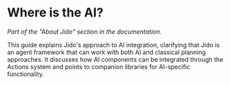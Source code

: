 # Where is the AI?

_Part of the "About Jido" section in the documentation._

This guide explains Jido's approach to AI integration, clarifying that Jido is an agent framework that can work with both AI and classical planning approaches. It discusses how AI components can be integrated through the Actions system and points to companion libraries for AI-specific functionality.
